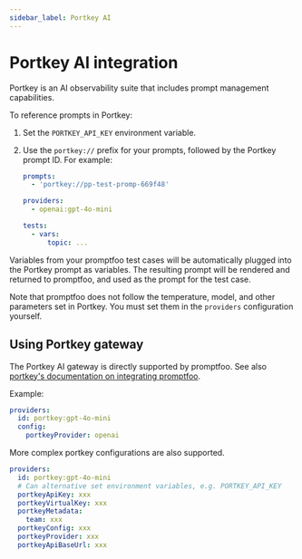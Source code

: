 ```yaml
---
sidebar_label: Portkey AI
---
```


# Portkey AI integration

Portkey is an AI observability suite that includes prompt management capabilities.

To reference prompts in Portkey:

1. Set the `PORTKEY_API_KEY` environment variable.

2. Use the `portkey://` prefix for your prompts, followed by the Portkey prompt ID. For example:

   ```yaml
   prompts:
     - 'portkey://pp-test-promp-669f48'

   providers:
     - openai:gpt-4o-mini

   tests:
     - vars:
         topic: ...
   ```

Variables from your promptfoo test cases will be automatically plugged into the Portkey prompt as variables. The resulting prompt will be rendered and returned to promptfoo, and used as the prompt for the test case.

Note that promptfoo does not follow the temperature, model, and other parameters set in Portkey. You must set them in the `providers` configuration yourself.

## Using Portkey gateway

The Portkey AI gateway is directly supported by promptfoo. See also [portkey's documentation on integrating promptfoo](https://portkey.ai/docs/welcome/integration-guides/promptfoo).

Example:

```yaml
providers:
  id: portkey:gpt-4o-mini
  config:
    portkeyProvider: openai
```

More complex portkey configurations are also supported.

```yaml
providers:
  id: portkey:gpt-4o-mini
  # Can alternative set environment variables, e.g. PORTKEY_API_KEY
  portkeyApiKey: xxx
  portkeyVirtualKey: xxx
  portkeyMetadata:
    team: xxx
  portkeyConfig: xxx
  portkeyProvider: xxx
  portkeyApiBaseUrl: xxx
```
